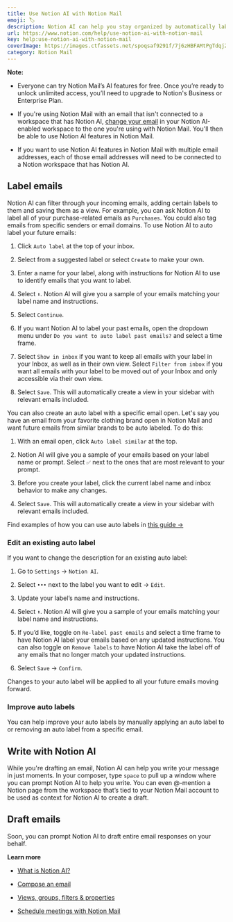 ```yaml
---
title: Use Notion AI with Notion Mail
emoji: 🏷️
description: Notion AI can help you stay organized by automatically labeling incoming emails that are important to you 🏷️
url: https://www.notion.com/help/use-notion-ai-with-notion-mail
key: help:use-notion-ai-with-notion-mail
coverImage: https://images.ctfassets.net/spoqsaf9291f/7j6zHBFAMtPgTdqjZQq46w/c7122959cc1a5d45f4886bbe1827f61c/notion-ai.png
category: Notion Mail
---
```


**Note:**

* Everyone can try Notion Mail’s AI features for free. Once you’re ready to unlock unlimited access, you’ll need to upgrade to Notion's Business or Enterprise Plan.

* If you're using Notion Mail with an email that isn't connected to a workspace that has Notion AI, [change your email](https://www.notion.com/help/account-settings#change-your-email-address) in your Notion AI-enabled workspace to the one you're using with Notion Mail. You'll then be able to use Notion AI features in Notion Mail.

* If you want to use Notion AI features in Notion Mail with multiple email addresses, each of those email addresses will need to be connected to a Notion workspace that has Notion AI.

## Label emails

Notion AI can filter through your incoming emails, adding certain labels to them and saving them as a view. For example, you can ask Notion AI to label all of your purchase-related emails as `Purchases`. You could also tag emails from specific senders or email domains. To use Notion AI to auto label your future emails:

1. Click `Auto label` at the top of your inbox.

2. Select from a suggested label or select `Create` to make your own.

3. Enter a name for your label, along with instructions for Notion AI to use to identify emails that you want to label.

4. Select `⬆️`. Notion AI will give you a sample of your emails matching your label name and instructions.

5. Select `Continue`.

6. If you want Notion AI to label your past emails, open the dropdown menu under `Do you want to auto label past emails?` and select a time frame.

7. Select `Show in inbox` if you want to keep all emails with your label in your Inbox, as well as in their own view. Select `Filter from inbox` if you want all emails with your label to be moved out of your Inbox and only accessible via their own view.

8. Select `Save`. This will automatically create a view in your sidebar with relevant emails included.

You can also create an auto label with a specific email open. Let's say you have an email from your favorite clothing brand open in Notion Mail and want future emails from similar brands to be auto labeled. To do this:

1. With an email open, click `Auto label similar` at the top.

2. Notion AI will give you a sample of your emails based on your label name or prompt. Select `✅` next to the ones that are most relevant to your prompt.

3. Before you create your label, click the current label name and inbox behavior to make any changes.

4. Select `Save`. This will automatically create a view in your sidebar with relevant emails included.

Find examples of how you can use auto labels in [this guide →](https://www.notion.com/help/guides/organize-your-inbox-with-notion-ai-auto-labeling)

### Edit an existing auto label

If you want to change the description for an existing auto label:

1. Go to `Settings` → `Notion AI`.

2. Select `•••` next to the label you want to edit → `Edit`.

3. Update your label’s name and instructions.

4. Select `⬆️`. Notion AI will give you a sample of your emails matching your label name and instructions.

5. If you’d like, toggle on `Re-label past emails` and select a time frame to have Notion AI label your emails based on any updated instructions. You can also toggle on `Remove labels` to have Notion AI take the label off of any emails that no longer match your updated instructions.

6. Select `Save` → `Confirm`.

Changes to your auto label will be applied to all your future emails moving forward.

### Improve auto labels

You can help improve your auto labels by manually applying an auto label to or removing an auto label from a specific email.

## Write with Notion AI

While you're drafting an email, Notion AI can help you write your message in just moments. In your composer, type `space` to pull up a window where you can prompt Notion AI to help you write. You can even @-mention a Notion page from the workspace that’s tied to your Notion Mail account to be used as context for Notion AI to create a draft.

## Draft emails

Soon, you can prompt Notion AI to draft entire email responses on your behalf.

**Learn more**

* [What is Notion AI?](https://www.notion.com/help/notion-ai-faqs)

* [Compose an email](https://www.notion.com/help/compose-an-email)

* [Views, groups, filters & properties](https://www.notion.com/help/views-groups-filters-and-properties)

* [Schedule meetings with Notion Mail](https://www.notion.com/help/schedule-meetings-with-notion-mail)
